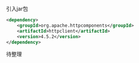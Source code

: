 ﻿﻿引入jar包

```xml
<dependency>
	<groupId>org.apache.httpcomponents</groupId>
	<artifactId>httpclient</artifactId>
	<version>4.5.2</version>
</dependency>
```

待整理